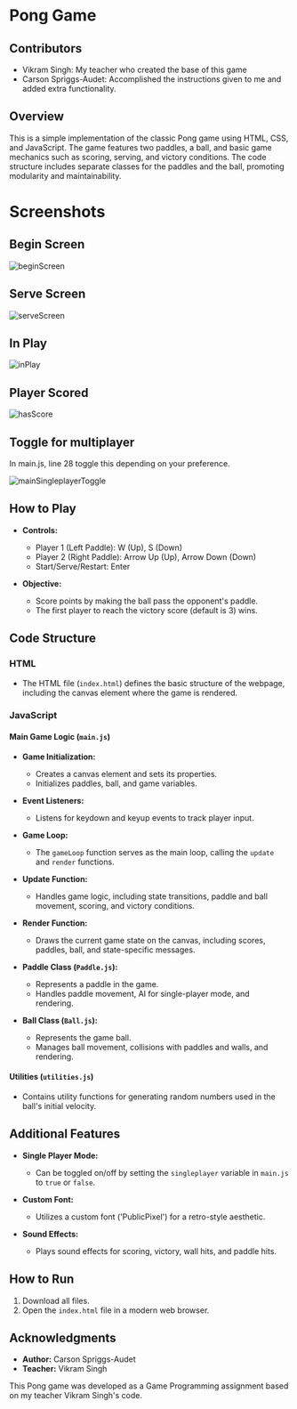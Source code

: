 # Pong Game
## Contributors
 - Vikram Singh: My teacher who created the base of this game
 - Carson Spriggs-Audet: Accomplished the instructions given to me and added extra functionality.

## Overview

This is a simple implementation of the classic Pong game using HTML, CSS, and JavaScript. The game features two paddles, a ball, and basic game mechanics such as scoring, serving, and victory conditions. 
The code structure includes separate classes for the paddles and the ball, promoting modularity and maintainability.

# Screenshots

## Begin Screen

![beginScreen](https://github.com/carsonSgit/Pong/assets/92652800/2e115039-bd02-4390-9988-5d7cdad2dc0d)

## Serve Screen

![serveScreen](https://github.com/carsonSgit/Pong/assets/92652800/5d55226b-27c2-4ef0-8f57-a458c8580b67)

## In Play

![inPlay](https://github.com/carsonSgit/Pong/assets/92652800/0eeafeb3-670e-436f-b2a4-62b5b74eda32)

## Player Scored

![hasScore](https://github.com/carsonSgit/Pong/assets/92652800/e3a73d14-4b76-4e16-a7cd-bd34dbc7b5ad)

## Toggle for multiplayer

In main.js, line 28 toggle this depending on your preference.

![mainSingleplayerToggle](https://github.com/carsonSgit/Pong/assets/92652800/f84cdf16-1ecf-478d-a58f-25389e9596cf)

## How to Play

- **Controls:**
  - Player 1 (Left Paddle): W (Up), S (Down)
  - Player 2 (Right Paddle): Arrow Up (Up), Arrow Down (Down)
  - Start/Serve/Restart: Enter

- **Objective:**
  - Score points by making the ball pass the opponent's paddle.
  - The first player to reach the victory score (default is 3) wins.

## Code Structure

### HTML

- The HTML file (`index.html`) defines the basic structure of the webpage, including the canvas element where the game is rendered.

### JavaScript

#### Main Game Logic (`main.js`)

- **Game Initialization:**
  - Creates a canvas element and sets its properties.
  - Initializes paddles, ball, and game variables.

- **Event Listeners:**
  - Listens for keydown and keyup events to track player input.

- **Game Loop:**
  - The `gameLoop` function serves as the main loop, calling the `update` and `render` functions.

- **Update Function:**
  - Handles game logic, including state transitions, paddle and ball movement, scoring, and victory conditions.

- **Render Function:**
  - Draws the current game state on the canvas, including scores, paddles, ball, and state-specific messages.

- **Paddle Class (`Paddle.js`):**
  - Represents a paddle in the game.
  - Handles paddle movement, AI for single-player mode, and rendering.

- **Ball Class (`Ball.js`):**
  - Represents the game ball.
  - Manages ball movement, collisions with paddles and walls, and rendering.

#### Utilities (`utilities.js`)

- Contains utility functions for generating random numbers used in the ball's initial velocity.

## Additional Features

- **Single Player Mode:**
  - Can be toggled on/off by setting the `singleplayer` variable in `main.js` to `true` or `false`.

- **Custom Font:**
  - Utilizes a custom font ('PublicPixel') for a retro-style aesthetic.

- **Sound Effects:**
  - Plays sound effects for scoring, victory, wall hits, and paddle hits.

## How to Run

1. Download all files.
2. Open the `index.html` file in a modern web browser.

## Acknowledgments

- **Author:** Carson Spriggs-Audet
- **Teacher:** Vikram Singh

This Pong game was developed as a Game Programming assignment based on my teacher Vikram Singh's code.
